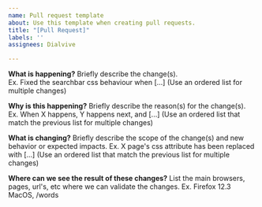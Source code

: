 ```yaml
---
name: Pull request template
about: Use this template when creating pull requests.
title: "[Pull Request]"
labels: ''
assignees: Dialvive

---
```


**What is happening?**
Briefly describe the change(s).  
Ex. Fixed the searchbar css behaviour when [...]
(Use an ordered list for multiple changes)

**Why is this happening?**
Briefly describe the reason(s) for the change(s). 
Ex. When X happens, Y happens next, and [...]
(Use an ordered list that match the previous list for multiple changes)

**What is changing?**
Briefly describe the scope of the change(s) and new behavior or expected impacts.
Ex. X page's css attribute has been replaced with [...]
(Use an ordered list that match the previous list for multiple changes)

**Where can we see the result of these changes?**
List the main browsers, pages, url's, etc where we can validate the changes.
Ex. Firefox 12.3 MacOS, /words
